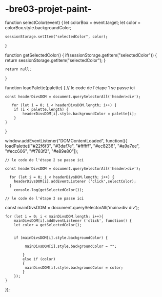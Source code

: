 # -bre03-projet-paint-


function selectColor(event)
{
    let colorBox = event.target;
    let color = colorBox.style.backgroundColor;

    sessionStorage.setItem("selectedColor", color);
}

function getSelectedColor()
{
    if(sessionStorage.getItem("selectedColor"))
    {
        return sessionStorage.getItem("selectedColor");
    }

    return null;
}

function loadPalette(palette)
{
    // le code de l'étape 1 se passe ici
    
    const headerDivsDOM = document.querySelectorAll('header>div');
    
       for (let i = 0; i < headerDivsDOM.length; i++) {
        if (i < palette.length) {
            headerDivsDOM[i].style.backgroundColor = palette[i];
        }
    }
} 
        
window.addEventListener("DOMContentLoaded", function(){
    loadPalette(["#22f6f3", "#3daf7e", "#ffffff", "#ec8236", "#a9a7ee", "#ecc606", "#f783f2", "#e89e80"]);

    // le code de l'étape 2 se passe ici
    
    const headerDivsDOM = document.querySelectorAll('header>div');

      for (let i = 0; i < headerDivsDOM.length; i++) {
        headerDivsDOM[i].addEventListener ('click',selectColor);
      }    
        console.log(getSelectedColor());
    
    // le code de l'étape 3 se passe ici

   const mainDivsDOM = document.querySelectorAll('main>div div');
    
    for (let i = 0; i < mainDivsDOM.length; i++){ 
        mainDivsDOM[i].addEventListener ('click', function() {
        let color = getSelectedColor();
        
        
        if (mainDivsDOM[i].style.backgroundColor) {
                
             mainDivsDOM[i].style.backgroundColor = "";
                
            } 
            else if (color)
            {
             mainDivsDOM[i].style.backgroundColor = color;
            }
        });
    }
});
